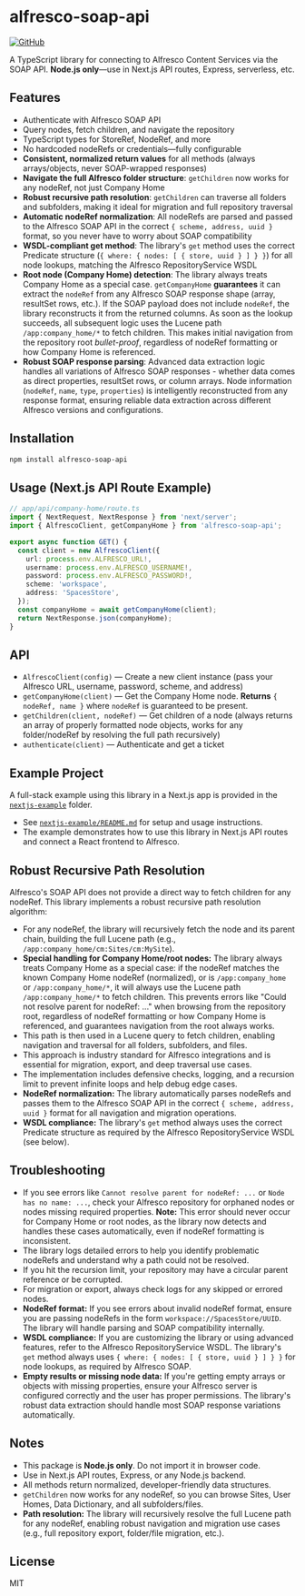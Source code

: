 # alfresco-soap-api

[![GitHub](https://img.shields.io/badge/GitHub-Repository-blue?logo=github)](https://github.com/hacoeur-24/alfresco-soap-api)

A TypeScript library for connecting to Alfresco Content Services via the SOAP API. **Node.js only**—use in Next.js API routes, Express, serverless, etc.

## Features
- Authenticate with Alfresco SOAP API
- Query nodes, fetch children, and navigate the repository
- TypeScript types for StoreRef, NodeRef, and more
- No hardcoded nodeRefs or credentials—fully configurable
- **Consistent, normalized return values** for all methods (always arrays/objects, never SOAP-wrapped responses)
- **Navigate the full Alfresco folder structure**: `getChildren` now works for any nodeRef, not just Company Home
- **Robust recursive path resolution**: `getChildren` can traverse all folders and subfolders, making it ideal for migration and full repository traversal
- **Automatic nodeRef normalization**: All nodeRefs are parsed and passed to the Alfresco SOAP API in the correct `{ scheme, address, uuid }` format, so you never have to worry about SOAP compatibility
- **WSDL-compliant get method**: The library's `get` method uses the correct Predicate structure (`{ where: { nodes: [ { store, uuid } ] } }`) for all node lookups, matching the Alfresco RepositoryService WSDL
- **Root node (Company Home) detection**: The library always treats Company Home as a special case. `getCompanyHome` **guarantees** it can extract the `nodeRef` from any Alfresco SOAP response shape (array, resultSet rows, etc.). If the SOAP payload does not include `nodeRef`, the library reconstructs it from the returned columns. As soon as the lookup succeeds, all subsequent logic uses the Lucene path `/app:company_home/*` to fetch children. This makes initial navigation from the repository root _bullet-proof_, regardless of nodeRef formatting or how Company Home is referenced.
- **Robust SOAP response parsing**: Advanced data extraction logic handles all variations of Alfresco SOAP responses - whether data comes as direct properties, resultSet rows, or column arrays. Node information (`nodeRef`, `name`, `type`, `properties`) is intelligently reconstructed from any response format, ensuring reliable data extraction across different Alfresco versions and configurations.

## Installation

```sh
npm install alfresco-soap-api
```

## Usage (Next.js API Route Example)

```ts
// app/api/company-home/route.ts
import { NextRequest, NextResponse } from 'next/server';
import { AlfrescoClient, getCompanyHome } from 'alfresco-soap-api';

export async function GET() {
  const client = new AlfrescoClient({
    url: process.env.ALFRESCO_URL!,
    username: process.env.ALFRESCO_USERNAME!,
    password: process.env.ALFRESCO_PASSWORD!,
    scheme: 'workspace',
    address: 'SpacesStore',
  });
  const companyHome = await getCompanyHome(client);
  return NextResponse.json(companyHome);
}
```

## API

- `AlfrescoClient(config)` — Create a new client instance (pass your Alfresco URL, username, password, scheme, and address)
- `getCompanyHome(client)` — Get the Company Home node. **Returns** `{ nodeRef, name }` where `nodeRef` is guaranteed to be present.
- `getChildren(client, nodeRef)` — Get children of a node (always returns an array of properly formatted node objects, works for any folder/nodeRef by resolving the full path recursively)
- `authenticate(client)` — Authenticate and get a ticket

## Example Project

A full-stack example using this library in a Next.js app is provided in the [`nextjs-example`](../nextjs-example) folder.

- See [`nextjs-example/README.md`](../nextjs-example/README.md) for setup and usage instructions.
- The example demonstrates how to use this library in Next.js API routes and connect a React frontend to Alfresco.

## Robust Recursive Path Resolution

Alfresco's SOAP API does not provide a direct way to fetch children for any nodeRef. This library implements a robust recursive path resolution algorithm:

- For any nodeRef, the library will recursively fetch the node and its parent chain, building the full Lucene path (e.g., `/app:company_home/cm:Sites/cm:MySite`).
- **Special handling for Company Home/root nodes:** The library always treats Company Home as a special case: if the nodeRef matches the known Company Home nodeRef (normalized), or is `/app:company_home` or `/app:company_home/*`, it will always use the Lucene path `/app:company_home/*` to fetch children. This prevents errors like "Could not resolve parent for nodeRef: ..." when browsing from the repository root, regardless of nodeRef formatting or how Company Home is referenced, and guarantees navigation from the root always works.
- This path is then used in a Lucene query to fetch children, enabling navigation and traversal for all folders, subfolders, and files.
- This approach is industry standard for Alfresco integrations and is essential for migration, export, and deep traversal use cases.
- The implementation includes defensive checks, logging, and a recursion limit to prevent infinite loops and help debug edge cases.
- **NodeRef normalization:** The library automatically parses nodeRefs and passes them to the Alfresco SOAP API in the correct `{ scheme, address, uuid }` format for all navigation and migration operations.
- **WSDL compliance:** The library's `get` method always uses the correct Predicate structure as required by the Alfresco RepositoryService WSDL (see below).

## Troubleshooting

- If you see errors like `Cannot resolve parent for nodeRef: ...` or `Node has no name: ...`, check your Alfresco repository for orphaned nodes or nodes missing required properties. **Note:** This error should never occur for Company Home or root nodes, as the library now detects and handles these cases automatically, even if nodeRef formatting is inconsistent.
- The library logs detailed errors to help you identify problematic nodeRefs and understand why a path could not be resolved.
- If you hit the recursion limit, your repository may have a circular parent reference or be corrupted.
- For migration or export, always check logs for any skipped or errored nodes.
- **NodeRef format:** If you see errors about invalid nodeRef format, ensure you are passing nodeRefs in the form `workspace://SpacesStore/UUID`. The library will handle parsing and SOAP compatibility internally.
- **WSDL compliance:** If you are customizing the library or using advanced features, refer to the Alfresco RepositoryService WSDL. The library's `get` method always uses `{ where: { nodes: [ { store, uuid } ] } }` for node lookups, as required by Alfresco SOAP.
- **Empty results or missing node data:** If you're getting empty arrays or objects with missing properties, ensure your Alfresco server is configured correctly and the user has proper permissions. The library's robust data extraction should handle most SOAP response variations automatically.

## Notes
- This package is **Node.js only**. Do not import it in browser code.
- Use in Next.js API routes, Express, or any Node.js backend.
- All methods return normalized, developer-friendly data structures.
- `getChildren` now works for any nodeRef, so you can browse Sites, User Homes, Data Dictionary, and all subfolders/files.
- **Path resolution:** The library will recursively resolve the full Lucene path for any nodeRef, enabling robust navigation and migration use cases (e.g., full repository export, folder/file migration, etc.).

## License

MIT

